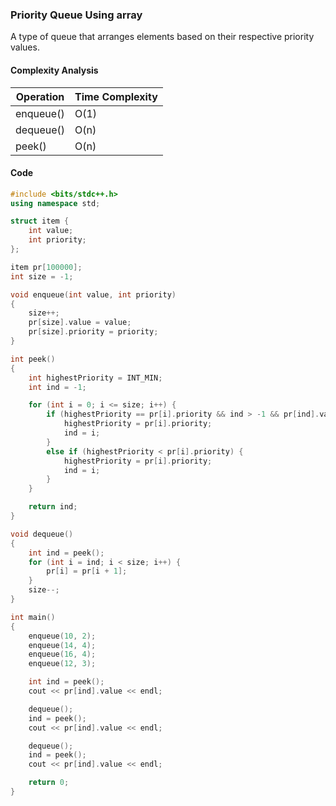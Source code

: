 ### Priority Queue Using array

A type of queue that arranges elements based on their respective priority values.

#### Complexity Analysis

| Operation | Time Complexity |
| --------- | --------------- |
| enqueue() | O(1)            |
| dequeue() | O(n)            |
| peek()    | O(n)            |

#### Code

```cpp
#include <bits/stdc++.h>
using namespace std;

struct item {
    int value;
    int priority;
};

item pr[100000];
int size = -1;

void enqueue(int value, int priority)
{
    size++;
    pr[size].value = value;
    pr[size].priority = priority;
}

int peek()
{
    int highestPriority = INT_MIN;
    int ind = -1;

    for (int i = 0; i <= size; i++) {
        if (highestPriority == pr[i].priority && ind > -1 && pr[ind].value < pr[i].value) {
            highestPriority = pr[i].priority;
            ind = i;
        }
        else if (highestPriority < pr[i].priority) {
            highestPriority = pr[i].priority;
            ind = i;
        }
    }

    return ind;
}

void dequeue()
{
    int ind = peek();
    for (int i = ind; i < size; i++) {
        pr[i] = pr[i + 1];
    }
    size--;
}

int main()
{
    enqueue(10, 2);
    enqueue(14, 4);
    enqueue(16, 4);
    enqueue(12, 3);

    int ind = peek();
    cout << pr[ind].value << endl;

    dequeue();
    ind = peek();
    cout << pr[ind].value << endl;

    dequeue();
    ind = peek();
    cout << pr[ind].value << endl;

    return 0;
}
```
